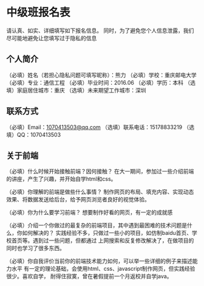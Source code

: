 # 中级班报名表

请认真、如实、详细填写如下报名信息。
同时，为了避免您个人信息泄露，我们尽可能地避免让您填写过于隐私的信息

## 个人简介

（必填）姓名（若担心隐私问题可填写昵称）：熊力
（必填）学校：重庆邮电大学
（必填）专业：通信工程
（必填）毕业时间：2016.06
（必填）学历：本科
（选填）家庭居住城市：重庆
（选填）未来期望工作城市：深圳

## 联系方式

（必填）Email：1070413503@qq.com
（选填）联系电话：15178833219
（选填）QQ：1070413503

## 关于前端

（必填）什么时候开始接触前端？因何接触？
           在大一期间，参加过一些介绍前端的讲座，产生了兴趣，并开始自学html和css。

（必填）你理解的前端是做些什么事情？
           制作网页的布局、填充内容、实现动态效果、将数据发送给后台，给予网页浏览者良好的视觉体验。

（必填）你为什么要学习前端？
           想要制作好看的网页，有一定的成就感

（必填）介绍一个你做过的最复杂的前端项目，其中遇到最困难的技术问题是什么，你如何解决的？
           实践经验不多，只做过一些小的项目，如仿制baidu首页、学校首页等。遇到过一些问题，但都通过
       上网搜索和反复修改解决了，在做项目的同时也学习了很多东西。

（必填）你自我评价当前你的前端技术能力如何，可以举一些详细的例子来描述能力水平
           有一定的理论基础，会使用html、css、javascript制作网页，但实践经验很少。喜欢自学，
       耐得住寂寞，曾在暑假提前一个月返校并自学java。

